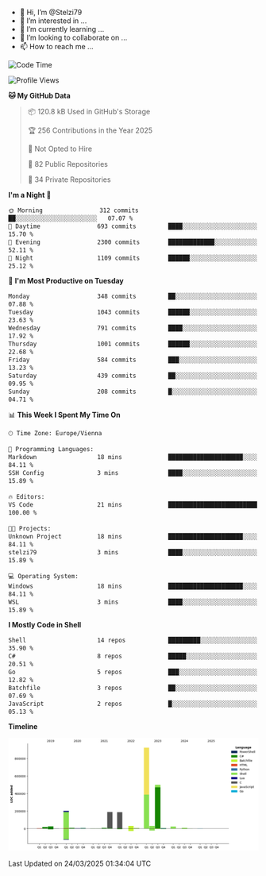 - 👋 Hi, I’m @Stelzi79
- 👀 I’m interested in ...
- 🌱 I’m currently learning ...
- 💞️ I’m looking to collaborate on ...
- 📫 How to reach me ...

<!--START_SECTION:waka-->
![Code Time](http://img.shields.io/badge/Code%20Time-1%2C133%20hrs%201%20min-blue)

![Profile Views](http://img.shields.io/badge/Profile%20Views-0-blue)

**🐱 My GitHub Data** 

> 📦 120.8 kB Used in GitHub's Storage 
 > 
> 🏆 256 Contributions in the Year 2025
 > 
> 🚫 Not Opted to Hire
 > 
> 📜 82 Public Repositories 
 > 
> 🔑 34 Private Repositories 
 > 
**I'm a Night 🦉** 

```text
🌞 Morning                312 commits         ██░░░░░░░░░░░░░░░░░░░░░░░   07.07 % 
🌆 Daytime                693 commits         ████░░░░░░░░░░░░░░░░░░░░░   15.70 % 
🌃 Evening                2300 commits        █████████████░░░░░░░░░░░░   52.11 % 
🌙 Night                  1109 commits        ██████░░░░░░░░░░░░░░░░░░░   25.12 % 
```
📅 **I'm Most Productive on Tuesday** 

```text
Monday                   348 commits         ██░░░░░░░░░░░░░░░░░░░░░░░   07.88 % 
Tuesday                  1043 commits        ██████░░░░░░░░░░░░░░░░░░░   23.63 % 
Wednesday                791 commits         ████░░░░░░░░░░░░░░░░░░░░░   17.92 % 
Thursday                 1001 commits        ██████░░░░░░░░░░░░░░░░░░░   22.68 % 
Friday                   584 commits         ███░░░░░░░░░░░░░░░░░░░░░░   13.23 % 
Saturday                 439 commits         ██░░░░░░░░░░░░░░░░░░░░░░░   09.95 % 
Sunday                   208 commits         █░░░░░░░░░░░░░░░░░░░░░░░░   04.71 % 
```


📊 **This Week I Spent My Time On** 

```text
🕑︎ Time Zone: Europe/Vienna

💬 Programming Languages: 
Markdown                 18 mins             █████████████████████░░░░   84.11 % 
SSH Config               3 mins              ████░░░░░░░░░░░░░░░░░░░░░   15.89 % 

🔥 Editors: 
VS Code                  21 mins             █████████████████████████   100.00 % 

🐱‍💻 Projects: 
Unknown Project          18 mins             █████████████████████░░░░   84.11 % 
stelzi79                 3 mins              ████░░░░░░░░░░░░░░░░░░░░░   15.89 % 

💻 Operating System: 
Windows                  18 mins             █████████████████████░░░░   84.11 % 
WSL                      3 mins              ████░░░░░░░░░░░░░░░░░░░░░   15.89 % 
```

**I Mostly Code in Shell** 

```text
Shell                    14 repos            █████████░░░░░░░░░░░░░░░░   35.90 % 
C#                       8 repos             █████░░░░░░░░░░░░░░░░░░░░   20.51 % 
Go                       5 repos             ███░░░░░░░░░░░░░░░░░░░░░░   12.82 % 
Batchfile                3 repos             ██░░░░░░░░░░░░░░░░░░░░░░░   07.69 % 
JavaScript               2 repos             █░░░░░░░░░░░░░░░░░░░░░░░░   05.13 % 
```



**Timeline**

![Lines of Code chart](https://raw.githubusercontent.com/Stelzi79/Stelzi79/main/assets/bar_graph.png)


 Last Updated on 24/03/2025 01:34:04 UTC
<!--END_SECTION:waka-->

<!---
Stelzi79/Stelzi79 is a ✨ special ✨ repository because its `README.md` (this file) appears on your GitHub profile.
You can click the Preview link to take a look at your changes.
--->
